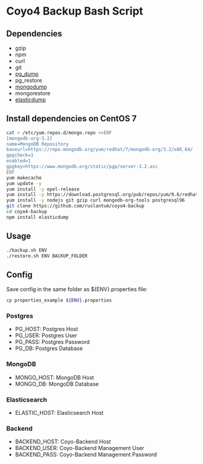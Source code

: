 # Coyo4 Backup Bash Script

## Dependencies

* gzip
* npm
* curl
* git
* [pg_dump](https://www.postgresql.org/docs/9.6/static/app-pgdump.html)
* pg_restore
* [mongodump](https://docs.mongodb.com/manual/tutorial/backup-and-restore-tools/)
* mongorestore
* [elasticdump](https://github.com/taskrabbit/elasticsearch-dump#installing)

## Install dependencies on CentOS 7

```bash
cat > /etc/yum.repos.d/mongo.repo <<EOF
[mongodb-org-3.2]
name=MongoDB Repository
baseurl=https://repo.mongodb.org/yum/redhat/7/mongodb-org/3.2/x86_64/
gpgcheck=1
enabled=1
gpgkey=https://www.mongodb.org/static/pgp/server-3.2.asc
EOF
yum makecache
yum update -y
yum install -y epel-release
yum install -y https://download.postgresql.org/pub/repos/yum/9.6/redhat/rhel-7-x86_64/pgdg-centos96-9.6-3.noarch.rpm
yum install -y nodejs git gzip curl mongodb-org-tools postgresql96
git clone https://github.com/ruslantum/coyo4-backup
cd coyo4-backup
npm install elasticdump
```

## Usage

```bash
./backup.sh ENV
./restore.sh ENV BACKUP_FOLDER
```

## Config

Save config in the same folder as ${ENV}.properties file:
```bash
cp properties_example ${ENV}.properties
```

### Postgres

* PG_HOST: Postgres Host
* PG_USER: Postgres User
* PG_PASS: Postgres Password
* PG_DB: Postgres Database

### MongoDB

* MONGO_HOST: MongoDB Host
* MONGO_DB: MongoDB Database

### Elasticsearch

* ELASTIC_HOST: Elasticsearch Host

### Backend

* BACKEND_HOST: Coyo-Backend Host
* BACKEND_USER: Coyo-Backend Management User
* BACKEND_PASS: Coyo-Backend Management Password
